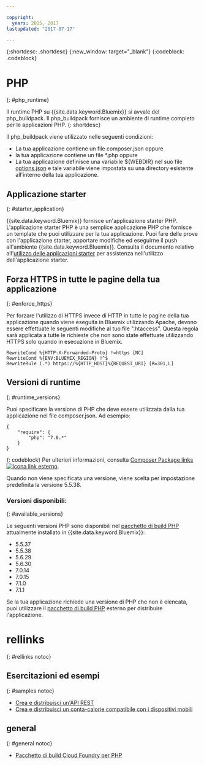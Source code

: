 ```yaml
---

copyright:
  years: 2015, 2017
lastupdated: "2017-07-17"

---
```


{:shortdesc: .shortdesc}
{:new_window: target="_blank"}
{:codeblock: .codeblock}

# PHP
{: #php_runtime}

Il runtime PHP su {{site.data.keyword.Bluemix}} si avvale del php_buildpack.
Il php_buildpack fornisce un ambiente di runtime completo per le applicazioni PHP.
{: shortdesc}

Il php_buildpack viene utilizzato nelle seguenti condizioni:
* La tua applicazione contiene un file composer.json oppure
* la tua applicazione contiene un file *.php oppure
* La tua applicazione definisce una variabile ${WEBDIR} nel suo file [options.json](https://docs.cloudfoundry.org/buildpacks/php/gsg-php-config.html) e tale variabile viene impostata su una directory esistente all'interno della tua applicazione.

## Applicazione starter
{: #starter_application}

{{site.data.keyword.Bluemix}} fornisce un'applicazione starter PHP.  L'applicazione starter PHP è una semplice applicazione PHP che fornisce un template che puoi utilizzare per la tua applicazione. Puoi fare delle prove con l'applicazione starter, apportare modifiche ed eseguirne il push
all'ambiente {{site.data.keyword.Bluemix}}.  Consulta il documento relativo all'[utilizzo delle applicazioni starter](/docs/cfapps/starter_app_usage.html) per assistenza nell'utilizzo dell'applicazione starter.

## Forza HTTPS in tutte le pagine della tua applicazione
{: #enforce_https}

Per forzare l'utilizzo di HTTPS invece di HTTP in tutte le pagine della tua applicazione quando viene eseguita in Bluemix utilizzando Apache, devono essere effettuate le seguenti modifiche al tuo file ".htaccess".  Questa regola sarà applicata a tutte le richieste che non sono state effettuate utilizzando HTTPS solo quando in esecuzione in Bluemix.

```
RewriteCond %{HTTP:X-Forwarded-Proto} !=https [NC]
RewriteCond %{ENV:BLUEMIX_REGION} !^$
RewriteRule (.*) https://%{HTTP_HOST}%{REQUEST_URI} [R=301,L]
```

## Versioni di runtime
{: #runtime_versions}

Puoi specificare la versione di PHP che deve essere utilizzata dalla tua applicazione nel file composer.json. Ad esempio:

```
{
    "require": {
        "php": "7.0.*"
    }
}
```
{: codeblock}
Per ulteriori informazioni, consulta [Composer Package links  ![Icona link esterno](../../icons/launch-glyph.svg "Icona link esterno")](https://getcomposer.org/doc/04-schema.md#package-links).

Quando non viene specificata una versione, viene scelta per impostazione predefinita la versione 5.5.38.

### Versioni disponibili:
{: #available_versions}

Le seguenti versioni PHP sono disponibili nel [pacchetto
di build PHP](https://github.com/cloudfoundry/php-buildpack/releases/tag/v4.3.27) attualmente installato
in {{site.data.keyword.Bluemix}}:

* 5.5.37
* 5.5.38
* 5.6.29
* 5.6.30
* 7.0.14
* 7.0.15
* 7.1.0
* 7.1.1

Se la tua applicazione richiede una versione di PHP che non è elencata,
puoi utilizzare il [pacchetto
di build PHP](https://github.com/cloudfoundry/php-buildpack.git) esterno per distribuire l'applicazione.

# rellinks
{: #rellinks notoc}
## Esercitazioni ed esempi
{: #samples notoc}
* [Crea e distribuisci un'API REST](http://www.ibm.com/developerworks/library/wa-deployrest-app/)
* [Crea e distribuisci un conta-calorie compatibile con i dispositivi mobili](http://www.ibm.com/developerworks/library/mo-bluemix-php-nutritionix-angularjs/)
## general
{: #general notoc}
* [Pacchetto di build Cloud Foundry per PHP](https://github.com/cloudfoundry/php-buildpack.git)
